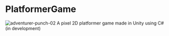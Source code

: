 # PlatformerGame
![adventurer-punch-02](https://github.com/zeyobs/2d-platformer-game/assets/56488781/0d181649-a74e-4b58-8335-f57fa046c008) A pixel 2D platformer game made in Unity using C# (in development)

